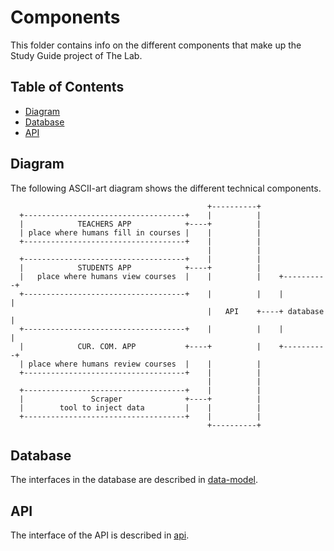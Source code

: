 # Components

This folder contains info on the different components that make up the Study Guide project of The Lab.

## Table of Contents

*   [Diagram](#diagram)
*   [Database](#database)
*   [API](#api)

## Diagram

The following ASCII-art diagram shows the different technical components.

```ascii
                                            +----------+
  +------------------------------------+    |          |
  |            TEACHERS APP            +----+          |
  | place where humans fill in courses |    |          |
  +------------------------------------+    |          |
                                            |          |
  +------------------------------------+    |          |
  |            STUDENTS APP            +----+          |
  |   place where humans view courses  |    |          |    +----------+
  +------------------------------------+    |          |    |          |
                                            |   API    +----+ database |
  +------------------------------------+    |          |    |          |
  |            CUR. COM. APP           +----+          |    +----------+
  | place where humans review courses  |    |          |
  +------------------------------------+    |          |
                                            |          |
  +------------------------------------+    |          |
  |               Scraper              +----+          |
  |        tool to inject data         |    |          |
  +------------------------------------+    |          |
                                            +----------+
```

## Database

The interfaces in the database are described in [data-model](../data-model).

## API

The interface of the API is described in [api](../api).
